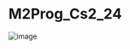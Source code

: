 # M2Prog_Cs2_24
![image](https://github.com/user-attachments/assets/bf7b87b2-a762-4a29-a92c-8b2ecea0a833)
